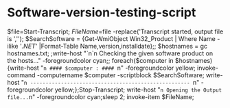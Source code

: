 # Software-version-testing-script
$file=Start-Transcript;
$FileName=$file -replace('Transcript started, output file is ','');
$SearchSoftware = {Get-WmiObject Win32_Product | Where Name -ilike '*.NET*' |Format-Table Name,version,installdate};;
$hostnames = gc hostnames.txt; ;write-host "`n`n Checking the given software product on the hosts..." -foregroundcolor cyan;;
foreach($computer in $hostnames){write-host "`n #### $computer : #### `n" -foregroundcolor yellow;
invoke-command -computername $computer -scriptblock $SearchSoftware;
write-host "`n ---------------------------------------------------- `n" -foregroundcolor yellow;};Stop-Transcript;
write-host "`n Opening the Output file...`n" -foregroundcolor cyan;sleep 2;
invoke-item $FileName;

